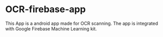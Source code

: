    # OCR-firebase-app

This App is a android app made for OCR scanning. The app is integrated with Google Firebase Machine Learning kit.

   
